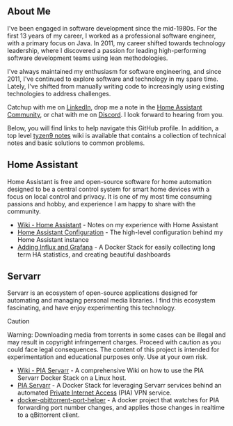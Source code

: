 ## About Me
I've been engaged in software development since the mid-1980s. For the first 13 years of my career, I worked as a professional software engineer, with a primary focus on Java. In 2011, my career shifted towards technology leadership, where I discovered a passion for leading high-performing software development teams using lean methodologies.

I've always maintained my enthusiasm for software engineering, and since 2011, I've continued to explore software and technology in my spare time. Lately, I've shifted from manually writing code to increasingly using existing technologies to address challenges.

Catchup with me on [LinkedIn](https://www.linkedin.com/in/steventheisen/), drop me a note in the [Home Assistant Community](https://community.home-assistant.io/), or chat with me on [Discord](https://discordapp.com/users/1068267562988740689). I look forward to hearing from you.

Below, you will find links to help navigate this GitHub profile. 
In addition, a top level [tyzen9 notes](https://github.com/tyzen9/tyzen9/wiki) wiki is available that contains a collection of technical notes and basic solutions to common problems.

## Home Assistant
Home Assistant is free and open-source software for home automation designed to be a central control system for smart home devices with a focus on local control and privacy. 
It is one of my most time consuming passions and hobby, and experience I am happy to share with the community.
- [Wiki - Home Assistant](https://github.com/tyzen9/homeassistant-config/wiki#-home-assistant-wiki) - Notes on my experience with Home Assistant
- [Home Assistant Configuration](https://github.com/tyzen9/homeassistant-config) - The high-level configuration behind my Home Assistant instance
- [Adding Influx and Grafana](https://github.com/tyzen9/docker-ha-influxdb-grafana) - A Docker Stack for easily collecting long term HA statistics, and creating beautiful dashboards 

## Servarr
Servarr is an ecosystem of open-source applications designed for automating and managing personal media libraries. 
I find this ecosystem fascinating, and have enjoy experimenting this technology. 

> [!CAUTION]
> Warning: Downloading media from torrents in some cases can be illegal and may result in copyright infringement charges. 
> Proceed with caution as you could face legal consequences. 
> The content of this project is intended for experimentation and educational purposes only. Use at your own risk.

- [Wiki - PIA Servarr](https://github.com/tyzen9/docker-pia-servarr/wiki) - A comprehensive Wiki on how to use the PIA Servarr Docker Stack on a Linux host.
- [PIA Servarr](https://github.com/tyzen9/docker-pia-servarr) - A Docker Stack for leveraging Servarr services behind an automated [Private Internet Access](https://www.privateinternetaccess.com/) (PIA) VPN service.
- [docker-qbittorrent-port-helper](https://github.com/tyzen9/docker-qbittorrent-port-helper) - A docker project that watches for PIA forwarding port number changes, and applies those changes in realtime to a qBittorrent client.